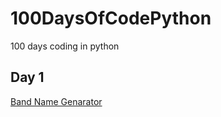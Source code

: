 # 100DaysOfCodePython
 100 days coding in python
 
 ## Day 1
 [Band Name Genarator](https://github.com/victorcarrim/100DaysOfCodePython/tree/main/Days/Day%201)
